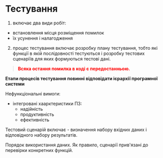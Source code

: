 # Тестування

1. включає два види робіт:
  * встановлення місця розміщення помилок
  * їх усунення і налагодження
2. процес тестування включає розробку плану тестування, тобто які функції в якій послідовності тестуються і розробку тестових сценаріїв  для яких формуються тестові дані.

><strong><font color="red">Всяка остання помилка в коді є передостанньою.</font></strong>

**Етапи процесів тестування повинні відповідати ієрархії програмної системи**

Нефункціональні вимоги:
* інтегровані хаарктеристики ПЗ:
  * надійність
  * продуктивність
  * ефективність

Тестовий сценарій включає - визначення набору вхідних даних і відповідного набору результатів.

Порядок використання даних. Як правило, сценарії прив'язані до перевірки конкретних функцій. 

